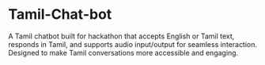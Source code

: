 # Tamil-Chat-bot
A Tamil chatbot built for hackathon that accepts English or Tamil text, responds in Tamil, and supports audio input/output for seamless interaction. Designed to make Tamil conversations more accessible and engaging.
